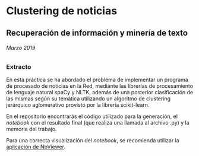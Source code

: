 # Clustering de noticias
## Recuperación de información y minería de texto

###### Marzo 2019

### Extracto
En esta práctica se ha abordado el problema de implementar un programa de procesado de noticias en la Red, 
mediante las librerías de procesamiento de lenguaje natural spaCy y NLTK, 
además de una posterior clasificación de las mismas según su temática 
utilizando un algoritmo de clustering jerárquico aglomerativo provisto por la librería scikit-learn.

En el repositorio encontrarás el código utilizado para la generación, 
el *notebook* con el resultado final (que realiza una llamada al archivo .py) y la memoria del trabajo.

Para una correcta visualización del *notebook*, se recomienda utilizar la [aplicación de NbViewer](https://nbviewer.org/github/anxxos/text-mining-news-clustering/blob/master/code/Visualizer_Practica1ObligatoriaRIMT_1819.ipynb).
